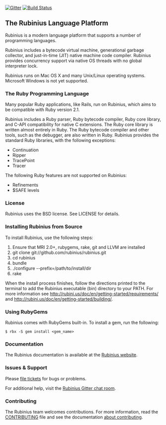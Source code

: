 [![Gitter](https://badges.gitter.im/Join%20Chat.svg)](https://gitter.im/rubinius/rubinius?utm_source=badge&utm_medium=badge&utm_campaign=pr-badge) [![Build Status](https://travis-ci.org/rubinius/rubinius.svg?branch=master)](https://travis-ci.org/rubinius/rubinius)

## The Rubinius Language Platform

Rubinius is a modern language platform that supports a number of programming languages.

Rubinius includes a bytecode virtual machine, generational garbage collector, and just-in-time (JIT) native machine code compiler. Rubinius provides concurrency support via native OS threads with no global interpreter lock.

Rubinius runs on Mac OS X and many Unix/Linux operating systems.  Microsoft Windows is not yet supported.


### The Ruby Programming Language

Many popular Ruby applications, like Rails, run on Rubinius, which aims to be
compatible with Ruby version 2.1.

Rubinius includes a Ruby parser, Ruby bytecode compiler, Ruby core library,
and C-API compatibility for native C extensions. The Ruby core library is
written almost entirely in Ruby. The Ruby bytecode compiler and other tools,
such as the debugger, are also written in Ruby.  Rubinius provides the
standard Ruby libraries, with the following exceptions:

* Continuation
* Ripper
* TracePoint
* Tracer

The following Ruby features are not supported on Rubinius:

* Refinements
* $SAFE levels


### License

Rubinius uses the BSD license. See LICENSE for details.


### Installing Rubinius from Source

To install Rubinius, use the following steps:

1. Ensure that MRI 2.0+, rubygems, rake, git and LLVM are installed
1. git clone git://github.com/rubinius/rubinius.git
1. cd rubinius
1. bundle
1. ./configure --prefix=/path/to/install/dir
1. rake

When the install process finishes, follow the directions printed to the terminal to add the Rubinius executable (bin) directory to your PATH. For more information see http://rubini.us/doc/en/getting-started/requirements/ and http://rubini.us/doc/en/getting-started/building/.


### Using RubyGems

Rubinius comes with RubyGems built-in. To install a gem, run the following:

    $ rbx -S gem install <gem_name>


### Documentation

The Rubinius documentation is available at the [Rubinius website](http://rubini.us).


### Issues & Support

Please [file tickets](http://github.com/rubinius/rubinius/issues) for bugs or problems.

For additional help, visit the [Rubinius Gitter chat room](https://gitter.im/rubinius/rubinius).


### Contributing

The Rubinius team welcomes contributions. For more information, read the
[CONTRIBUTING](https://github.com/rubinius/rubinius/blob/master/CONTRIBUTING.md) file and see the documentation [about contributing](http://rubini.us/doc/en/contributing/).
